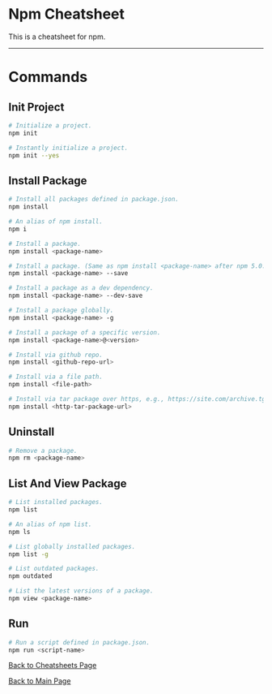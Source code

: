 # Npm Cheatsheet

This is a cheatsheet for npm.

---
# Commands
## Init Project

```bash
# Initialize a project.
npm init

# Instantly initialize a project.
npm init --yes
```

## Install Package

```bash
# Install all packages defined in package.json.
npm install

# An alias of npm install.
npm i

# Install a package.
npm install <package-name>

# Install a package. (Same as npm install <package-name> after npm 5.0.0)
npm install <package-name> --save

# Install a package as a dev dependency.
npm install <package-name> --dev-save

# Install a package globally.
npm install <package-name> -g

# Install a package of a specific version.
npm install <package-name>@<version>

# Install via github repo.
npm install <github-repo-url>

# Install via a file path.
npm install <file-path>

# Install via tar package over https, e.g., https://site.com/archive.tgz.
npm install <http-tar-package-url>
```

## Uninstall

```bash
# Remove a package.
npm rm <package-name>
```

## List And View Package

```bash
# List installed packages.
npm list

# An alias of npm list.
npm ls

# List globally installed packages.
npm list -g

# List outdated packages.
npm outdated

# List the latest versions of a package.
npm view <package-name>
```

## Run

```bash
# Run a script defined in package.json.
npm run <script-name>
```

[Back to Cheatsheets Page](https://phucbone.github.io/Cheatsheets/)

[Back to Main Page](https://phucbone.github.io/)
